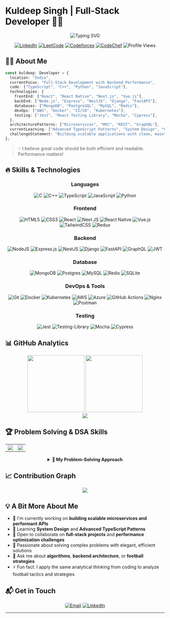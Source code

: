 # Kuldeep Singh | Full-Stack Developer 👨‍💻

<div align="center">
  <img src="https://readme-typing-svg.herokuapp.com?font=Fira+Code&weight=600&size=28&duration=3000&pause=1000&color=0969DA&center=true&vCenter=true&width=600&lines=Full-Stack+Developer;Backend+Performance+Specialist;TypeScript+Enthusiast;Problem+Solver" alt="Typing SVG" />
  
  [![LinkedIn](https://img.shields.io/badge/LinkedIn-%230077B5.svg?logo=linkedin&logoColor=white)](https://www.linkedin.com/in/kuldeep-singh-a61233271/)
  [![LeetCode](https://img.shields.io/badge/LeetCode-%23FFA116.svg?logo=leetcode&logoColor=black)](https://leetcode.com/u/cygnus07/)
  [![Codeforces](https://img.shields.io/badge/Codeforces-%231F8ACB.svg?logo=codeforces&logoColor=white)](https://codeforces.com/profile/Cygnus_)
  [![CodeChef](https://img.shields.io/badge/CodeChef-%23BB5E2E.svg?logo=codechef&logoColor=white)](https://www.codechef.com/users/cygnus01)
  ![Profile Views](https://komarev.com/ghpvc/?username=cygnus07&color=0969DA&style=flat)
</div>

## 👨‍💻 About Me

```typescript
const kuldeep: Developer = {
  location: "India",
  currentFocus: "Full-Stack Development with Backend Performance",
  code: ["TypeScript", "C++", "Python", "JavaScript"],
  technologies: {
    frontEnd: ["React", "React Native", "Next.js", "Vue.js"],
    backEnd: ["Node.js", "Express", "NestJS", "Django", "FastAPI"],
    databases: ["MongoDB", "PostgreSQL", "MySQL", "Redis"],
    devOps: ["AWS", "Docker", "CI/CD", "Kubernetes"],
    testing: ["Jest", "React Testing Library", "Mocha", "Cypress"],
  },
  architecturePatterns: ["Microservices", "MVC", "REST", "GraphQL"],
  currentLearning: ["Advanced TypeScript Patterns", "System Design", "Cloud Architecture"],
  challengeStatement: "Building scalable applications with clean, maintainable code",
};
```

> 💡 I believe great code should be both efficient and readable. Performance matters!

## 🔥 Skills & Technologies

<div align="center">

### Languages
![C](https://img.shields.io/badge/c-%2300599C.svg?style=for-the-badge&logo=c&logoColor=white) 
![C++](https://img.shields.io/badge/c++-%2300599C.svg?style=for-the-badge&logo=c%2B%2B&logoColor=white) 
![TypeScript](https://img.shields.io/badge/typescript-%23007ACC.svg?style=for-the-badge&logo=typescript&logoColor=white)
![JavaScript](https://img.shields.io/badge/javascript-%23323330.svg?style=for-the-badge&logo=javascript&logoColor=%23F7DF1E) 
![Python](https://img.shields.io/badge/python-3670A0?style=for-the-badge&logo=python&logoColor=ffdd54)

### Frontend
![HTML5](https://img.shields.io/badge/html5-%23E34F26.svg?style=for-the-badge&logo=html5&logoColor=white)
![CSS3](https://img.shields.io/badge/css3-%231572B6.svg?style=for-the-badge&logo=css3&logoColor=white)
![React](https://img.shields.io/badge/react-%2320232a.svg?style=for-the-badge&logo=react&logoColor=%2361DAFB)
![Next JS](https://img.shields.io/badge/Next-black?style=for-the-badge&logo=next.js&logoColor=white)
![React Native](https://img.shields.io/badge/react_native-%2320232a.svg?style=for-the-badge&logo=react&logoColor=%2361DAFB)
![Vue.js](https://img.shields.io/badge/vuejs-%2335495e.svg?style=for-the-badge&logo=vuedotjs&logoColor=%234FC08D)
![TailwindCSS](https://img.shields.io/badge/tailwindcss-%2338B2AC.svg?style=for-the-badge&logo=tailwind-css&logoColor=white)
![Redux](https://img.shields.io/badge/redux-%23593d88.svg?style=for-the-badge&logo=redux&logoColor=white)

### Backend
![NodeJS](https://img.shields.io/badge/node.js-6DA55F?style=for-the-badge&logo=node.js&logoColor=white)
![Express.js](https://img.shields.io/badge/express.js-%23404d59.svg?style=for-the-badge&logo=express&logoColor=%2361DAFB)
![NestJS](https://img.shields.io/badge/nestjs-%23E0234E.svg?style=for-the-badge&logo=nestjs&logoColor=white)
![Django](https://img.shields.io/badge/django-%23092E20.svg?style=for-the-badge&logo=django&logoColor=white)
![FastAPI](https://img.shields.io/badge/FastAPI-005571?style=for-the-badge&logo=fastapi&logoColor=white)
![GraphQL](https://img.shields.io/badge/-GraphQL-E10098?style=for-the-badge&logo=graphql&logoColor=white)
![JWT](https://img.shields.io/badge/JWT-black?style=for-the-badge&logo=JSON%20web%20tokens)

### Database
![MongoDB](https://img.shields.io/badge/MongoDB-%234ea94b.svg?style=for-the-badge&logo=mongodb&logoColor=white)
![Postgres](https://img.shields.io/badge/postgres-%23316192.svg?style=for-the-badge&logo=postgresql&logoColor=white)
![MySQL](https://img.shields.io/badge/mysql-%2300f.svg?style=for-the-badge&logo=mysql&logoColor=white)
![Redis](https://img.shields.io/badge/redis-%23DD0031.svg?style=for-the-badge&logo=redis&logoColor=white)
![SQLite](https://img.shields.io/badge/sqlite-%2307405e.svg?style=for-the-badge&logo=sqlite&logoColor=white)

### DevOps & Tools
![Git](https://img.shields.io/badge/git-%23F05033.svg?style=for-the-badge&logo=git&logoColor=white)
![Docker](https://img.shields.io/badge/docker-%230db7ed.svg?style=for-the-badge&logo=docker&logoColor=white)
![Kubernetes](https://img.shields.io/badge/kubernetes-%23326ce5.svg?style=for-the-badge&logo=kubernetes&logoColor=white)
![AWS](https://img.shields.io/badge/AWS-%23FF9900.svg?style=for-the-badge&logo=amazon-aws&logoColor=white)
![Azure](https://img.shields.io/badge/azure-%230072C6.svg?style=for-the-badge&logo=microsoftazure&logoColor=white)
![GitHub Actions](https://img.shields.io/badge/github%20actions-%232671E5.svg?style=for-the-badge&logo=githubactions&logoColor=white)
![Nginx](https://img.shields.io/badge/nginx-%23009639.svg?style=for-the-badge&logo=nginx&logoColor=white)
![Postman](https://img.shields.io/badge/Postman-FF6C37?style=for-the-badge&logo=postman&logoColor=white)

### Testing
![Jest](https://img.shields.io/badge/-jest-%23C21325?style=for-the-badge&logo=jest&logoColor=white)
![Testing-Library](https://img.shields.io/badge/-TestingLibrary-%23E33332?style=for-the-badge&logo=testing-library&logoColor=white)
![Mocha](https://img.shields.io/badge/-mocha-%238D6748?style=for-the-badge&logo=mocha&logoColor=white)
![Cypress](https://img.shields.io/badge/-cypress-%23E5E5E5?style=for-the-badge&logo=cypress&logoColor=058a5e)
</div>

## 📊 GitHub Analytics

<div align="center">
  <img height="180em" src="https://github-readme-stats.vercel.app/api?username=cygnus07&theme=tokyonight&hide_border=false&include_all_commits=true&count_private=true" />
  <img height="180em" src="https://github-readme-stats.vercel.app/api/top-langs/?username=cygnus07&theme=tokyonight&hide_border=false&include_all_commits=true&count_private=false&layout=compact" />
</div>

<div align="center">
  <img src="https://github-readme-streak-stats.herokuapp.com/?user=cygnus07&theme=tokyonight&hide_border=false" />
</div>

## 🏆 Problem Solving & DSA Skills

<div align="center">
  <table>
    <tr>
      <td>
        <a href="https://leetcode.com/u/cygnus07/">
          <img src="https://leetcode.card.workers.dev/cygnus07?theme=dark&font=baloo&extension=null" />
        </a>
      </td>
      <td>
        <img src="https://github-profile-trophy.vercel.app/?username=cygnus07&theme=discord&row=2&column=3&margin-w=15&margin-h=15" />
      </td>
    </tr>
  </table>
</div>

<div align="center">
  <details>
    <summary><b>🧠 My Problem-Solving Approach</b></summary>
    <br>
    <ul align="left">
      <li>Strong foundation in data structures and algorithms</li>
      <li>Focus on writing clean, optimized code that prioritizes both time and space complexity</li>
      <li>Capable of breaking down complex problems into manageable components</li>
      <li>Analytical thinking applied to both technical challenges and business requirements</li>
    </ul>
  </details>
</div>



## 📈 Contribution Graph

<div align="center">
  <img src="https://github-readme-activity-graph.vercel.app/graph?username=cygnus07&theme=tokyo-night" />
</div>

## 💡 A Bit More About Me

- 🔭 I'm currently working on **building scalable microservices and performant APIs**
- 🌱 Learning **System Design** and **Advanced TypeScript Patterns**
- 👯 Open to collaborate on **full-stack projects** and **performance optimization challenges**
- 🧩 Passionate about solving complex problems with elegant, efficient solutions
- 💬 Ask me about **algorithms**, **backend architecture**, or **football strategies**
- ⚡ Fun fact: I apply the same analytical thinking from coding to analyze football tactics and strategies

## 📬 Get in Touch

<div align="center">
  
[![Email](https://img.shields.io/badge/Email-kuldeepsingh21070@gmail.com-D14836?style=for-the-badge&logo=gmail&logoColor=white)](mailto:kuldeepsingh21070@gmail.com)
[![LinkedIn](https://img.shields.io/badge/LinkedIn-Connect-0077B5?style=for-the-badge&logo=linkedin&logoColor=white)](https://www.linkedin.com/in/kuldeep-singh-a61233271/)

</div>

---
